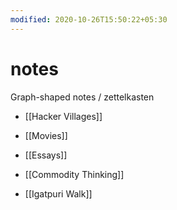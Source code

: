 ```yaml
---
modified: 2020-10-26T15:50:22+05:30
---
```


# notes

Graph-shaped notes / zettelkasten

- [[Hacker Villages]]
- [[Movies]]
- [[Essays]]
- [[Commodity Thinking]]

- [[Igatpuri Walk]]